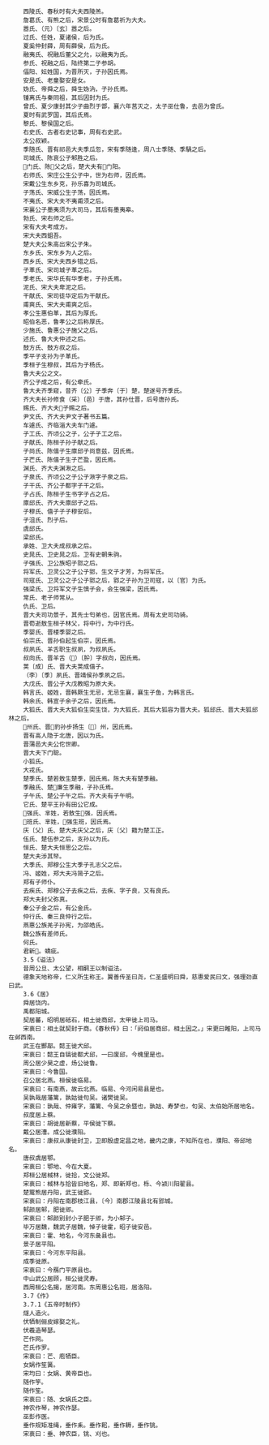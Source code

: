 <!-- { "loadSidebar": true } -->
        西陵氏、春秋时有大夫西陵羔。 
        詹葛氏、有熊之后，宋景公时有詹葛祈为大夫。 
        嚣氏、（元）〔玄〕嚣之后。 
        过氏、任姓，夏诸侯，后为氏。 
        夏奚仲封薛，周有薛侯，后为氏。 
        融夷氏、祝融后董父之允，以融夷为氏。 
        参氏、祝融之后，陆终第二子参胡。 
        偪阳、妘姓国，为晋所灭，子孙因氏焉。 
        安是氏、老童娶安是女。 
        妫氏、帝舜之后，舜生妫汭，子孙氏焉。 
        锺离氏与秦同祖，其后因封为氏。 
        曾氏、夏少康封其少子曲烈于鄫，襄六年莒灭之，太子巫仕鲁，去邑为曾氏。 
        夏时有武罗国，其后氏焉。 
        黎氏、黎侯国之后。 
        右史氏、古者右史记事，周有右史武。 
        太公叔颖。 
        季随氏、晋有祁邑大夫季瓜忽，宋有季随逢，周八士季随、季騧之后。 
        司城氏、陈哀公子邾胜之后。 
        门氏、陈父之后，楚大夫有门阳。 
        右师氏、宋庄公生公子中，世为右师，因氏焉。 
        宋戴公生东乡克，孙乐喜为司城氏。 
        子荡氏、宋威公生子荡，因氏焉。 
        不夷氏、宋大夫不夷甫须之后。 
        宋襄公子墨夷须为大司马，其后有墨夷皋。 
        勃氏、宋右师之后。 
        宋有大夫考成方。 
        宋大夫西鉏吾。 
        楚大夫公朱高出宋公子朱。 
        东乡氏、宋东乡为人之后。 
        西乡氏、宋大夫西乡错之后。 
        子革氏、宋司城子革之后。 
        季老氏、宋华氏有华季老，子孙氏焉。 
        泥氏、宋大夫卑泥之后。 
        干献氏、宋司徒华定后为干献氏。 
        甫爽氏、宋大夫甫爽之后。 
        孝公生惠伯革，其后为厚氏。 
        昭伯名恶，鲁孝公之后称厚氏。 
        少施氏、鲁惠公子施父之后。 
        述氏、鲁大夫仲述之后。 
        鼓方氏、鼓方叔之后。 
        季平子支孙为子革氏。 
        季桓子生穆叔，其后为子杨氏。 
        鲁大夫公之文。 
        齐公子成之后，有公牵氏。 
        鲁大夫齐季窥，昔齐〔公〕子季奔〔于〕楚，楚遂号齐季氏。 
        齐大夫长孙修食（采）〔邑〕于唐，其孙仕晋，后号唐孙氏。 
        赐氏、齐大夫子赐之后。 
        尹文氏、齐大夫尹文子著书五篇。 
        车遽氏、齐临淄大夫车门遽。 
        子工氏、齐顷公之子，公子子工之后。 
        子献氏、陈桓子孙子献之后。 
        子尚氏、陈僖子生廪邱子尚意兹，因氏焉。 
        子芒氏、陈僖子生子芒盈，因氏焉。 
        渊氏、齐大夫渊湫之后。 
        子泉氏、齐顷公之子公子湫字子泉之后。 
        子干氏、齐公子都字子干之后。 
        子占氏、陈桓子生书字子占之后。 
        廪邱氏、齐大夫廪邱子之后。 
        子穆氏、僖子子子穆安后。 
        子沮氏、烈子后。 
        虞邱氏。 
        梁邱氏。 
        承姓、卫大夫成叔承之后。 
        史晁氏、卫史晁之后。卫有史朝朱驹。 
        子强氏、卫公族昭子郢之后。 
        将军氏、卫灵公之子公子郢，生文子才芳，为将军氏。 
        司寇氏、卫灵公之子公子郢之后，郢之子孙为卫司寇，以〔官〕为氏。 
        强梁氏、卫将军文子生慎子会，会生强梁，因氏焉。 
        常氏、老子师常从。 
        仇氏、卫后。 
        晋大夫司功景子，其先士匄弟也，因官氏焉。周有太史司功骑。 
        晋荀逝敖生桓子林父，将中行，为中行氏。 
        季婴氏、晋楼季婴之后。 
        伯宗氏、晋孙伯起生伯宗，因氏焉。 
        叔夙氏、羊舌职生叔夙，为叔夙氏。 
        叔向氏、晋羊舌（）〔肸〕字叔向，因氏焉。 
        荚〔成〕氏、晋大夫荚成僖子。 
        （李）〔季〕夙氏、晋靖侯孙季夙之后。 
        大戊氏、晋公子大戊教昭为原大夫。 
        韩言氏、姬姓，晋韩厥生无忌，无忌生襄，襄生子鱼，为韩言氏。 
        韩余氏、韩宣子余子之后，因氏焉。 
        大狐氏、晋大夫大狐伯生突生饶，为大狐氏，其后大狐容为晋大夫。狐邱氏、晋大夫狐邱林之后。 
        州氏、晋豹孙步扬生〔〕州，因氏焉。 
        晋有高人隐于北唐，因以为氏。 
        晋蒲邑大夫公佗世卿。 
        晋大夫下门聪。 
        小狐氏。 
        大戎氏。 
        楚季氏、楚若敖生楚季，因氏焉。陈大夫有楚季融。 
        季融氏、楚廉生季融，子孙氏焉。 
        子午氏、楚公子午之后。齐大夫有子午明。 
        它氏、楚平王孙有田公它成。 
        强氏、芈姓，若敖生强，因氏焉。 
        班氏、芈姓，强生班，因氏焉。 
        庆〔父〕氏、楚大夫庆父之后，庆〔父〕籍为楚工正。 
        伍氏、楚伍参之后，支孙以为氏。 
        恒氏、楚大夫恒思公之后。 
        楚大夫涉其帑。 
        大季氏、郑穆公生大季子孔志父之后。 
        冯、姬姓，郑大夫冯简子之后。 
        郑有子师仆。 
        去疾氏、郑穆公子去疾之后，去疾、字子良，又有良氏。 
        郑大夫封父弥真。 
        秦公子金之后，有公金氏。 
        仲行氏、秦三良仲行之后。 
        燕惠公族羌子孙宪，为邵皓氏。 
        魏公族有差师氏。 
        何氏。 
        君新。蟜疵。 
        3.5《谥法》 
        昔周公旦、太公望，相嗣王以制谥法。 
        德象天地称帝，仁义所生称王。翼善传圣曰尧，仁圣盛明曰舜，慈惠爱民曰文，强理劲直曰武。 
        3.6《居》 
        舜居饶内。 
        禹都阳城。 
        契居蕃，昭明居砥石，相土徙商邱，太甲徙上司马。 
        宋衷曰：相土就契封于商。《春秋传》曰：「阏伯居商邱，相土因之。」宋更曰睢阳，上司马在邺西南。 
        武王在酆鄗。懿王徙犬邱。 
        宋衷曰：懿王自镐徙都犬邱，一曰废邱，今槐里是也。 
        周公居少昊之虚，炀公徙鲁。 
        宋衷曰：今鲁国。 
        召公居北燕。桓侯徙临易。 
        宋衷曰：有南燕，故云北燕。临易、今河闲易县是也。 
        吴孰哉居藩篱，孰姑徙句吴。诸樊徙吴。 
        宋衷曰：孰哉、仲雍字，藩篱、今吴之余暨也，孰姑、寿梦也，句吴、太伯始所居地名。 
        叔度居上蔡。 
        宋衷曰：胡徙居新蔡，平侯徙下蔡。 
        戴公居漕。成公徙濮阳。 
        宋衷曰：康叔从康徙封卫，卫即殷虚定昌之地，畿内之康，不知所在也，濮阳、帝邱地名。 
        唐叔虞居鄂。 
        宋衷曰：鄂地、今在大夏。 
        郑桓公居棫林，徙拾，文公徙郑。 
        宋衷曰：棫林与拾皆旧地名，郑、即新郑也，栎、今颍川阳翟县。 
        楚鬻熊居丹阳，武王徙郢。 
        宋衷曰：丹阳在南郡枝江县，〔今〕南郡江陵县北有郢城。 
        邾颜居邾，肥徙郳。 
        宋衷曰：邾颜别封小子肥于郳，为小邾子。 
        毕万居魏，魏武子居魏，悼子徙霍，昭子徙安邑。 
        宋衷曰：霍、地名，今河东彘县也。 
        景子居平阳。 
        宋衷曰：今河东平阳县。 
        成季徙原。 
        宋衷曰：今鴈门平原县也。 
        中山武公居顾，桓公徙灵寿。 
        西周桓公名揭，居河南。东周惠公名班，居洛阳。 
        3.7《作》 
        3.7.1《五帝时制作》 
        燧人造火。 
        伏牺制俪皮嫁娶之礼。 
        伏羲造琴瑟。 
        芒作网。 
        芒氏作罗。 
        宋衷曰：芒、庖牺臣。 
        女娲作笙簧。 
        宋均曰：女娲、黄帝臣也。 
        随作竽。 
        随作笙。 
        宋衷曰：随、女娲氏之臣。 
        神农作琴，神农作瑟。 
        巫彭作医。 
        垂作规矩准绳，垂作耒。垂作耜，垂作耨，垂作铫。 
        宋衷曰：垂、神农臣，铫、刈也。 
